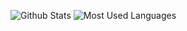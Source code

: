 ![Github Stats](https://github-readme-stats.vercel.app/api?username=JokerIvanZK&show_icons=true&theme=dark&count_private=true)
![Most Used Languages](https://github-readme-stats.vercel.app/api/top-langs/?username=JokerIvanZK&theme=dark&layout=compact)

